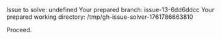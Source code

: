 Issue to solve: undefined
Your prepared branch: issue-13-6dd6ddcc
Your prepared working directory: /tmp/gh-issue-solver-1761786663810

Proceed.